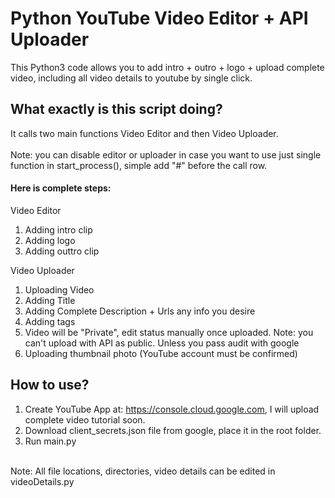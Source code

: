 # Python YouTube Video Editor + API Uploader
This Python3 code allows you to add intro + outro + logo + upload complete video, including all video details to youtube by single click.

## What exactly is this script doing?
It calls two main functions Video Editor and then Video Uploader.  
<br/> 
Note: you can disable editor or uploader in case you want to use just single function in start_process(), simple add "#" before the call row.

#### Here is complete steps:
Video Editor
1.  Adding intro clip
2.  Adding logo
3.  Adding outtro clip

Video Uploader
1.  Uploading Video
2.  Adding Title
3.  Adding Complete Description + Urls any info you desire
4.  Adding tags
5.  Video will be "Private", edit status manually once uploaded. Note: you can't upload with API as public. Unless you pass audit with google
6.  Uploading thumbnail photo (YouTube account must be confirmed)


## How to use?
1. Create YouTube App at: https://console.cloud.google.com, I will upload complete video tutorial soon.
2. Download client_secrets.json file from google, place it in the root folder.
3. Run main.py
<br/>
Note: All file locations, directories, video details can be edited in videoDetails.py
